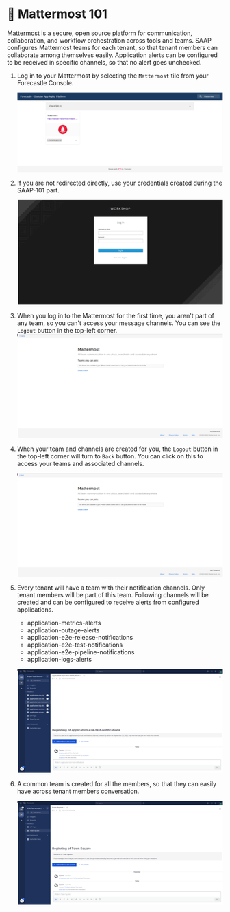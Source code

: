 # :mega: Mattermost 101

[Mattermost](https://docs.mattermost.com/) is a secure, open source platform for communication, collaboration, and workflow orchestration across tools and teams. SAAP configures Mattermost teams for each tenant, so that tenant members can collaborate among themselves easily. Application alerts can be configured to be received in specific channels, so that no alert goes unchecked. 

1. Log in to your Mattermost by selecting the `Mattermost` tile from your Forecastle Console.

   ![Mattermost-forecastle](./images/Mattermost-Forecastle.png)

2. If you are not redirected directly, use your credentials created during the SAAP-101 part.

    ![mattermost-saml-login-page](images/mattermost-saml-login-page.png)

3. When you log in to the Mattermost for the first time, you aren't part of any team, so you can't access your message channels. You can see the `Logout` button in the top-left corner.
    ![mattermost-no-team-logout-page](images/mattermost-no-team-logout-page.png)

4. When your team and channels are created for you, the `Logout` button in the top-left corner will turn to `Back` button. You can click on this to access your teams and associated channels.

    ![mattermost-no-team-back-page](images/mattermost-no-team-back-page.png)

5. Every tenant will have a team with their notification channels. Only tenant members will be part of this team. Following channels will be created and can be configured to receive alerts from configured applications.
    - application-metrics-alerts
	- application-outage-alerts
	- application-e2e-release-notifications
	- application-e2e-test-notifications
	- application-e2e-pipeline-notifications
	- application-logs-alerts

    ![mattermost-tenant-team-page](images/mattermost-tenant-team-page.png)

6. A common team is created for all the members, so that they can easily have across tenant members conversation.

    ![mattermost-common-team-page](images/mattermost-common-team-page.png)